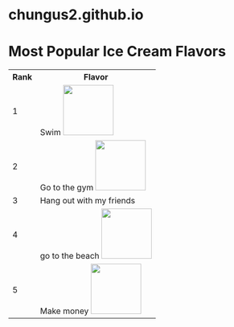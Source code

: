 # chungus2.github.io

<!DOCTYPE html>
<html ><head><meta charset=utf-8" /><title>Things i like to do</title></head>
<body>
        <h1>Most Popular Ice Cream Flavors </h1>
        <table><tr><th>Rank</th><th>Flavor</th></tr>
        <tr><td>1</td><td>Swim <img src="https://www.natare.com/wp-content/uploads/2015/12/competition-pool-2-parallax-image-1024x569.jpg" height=100 width=100/></td></tr>
        <tr><td>2</td><td>Go to the gym <img src="https://static01.nyt.com/images/2018/01/10/us/10xp-gym1/10xp-gym1-articleLarge.jpg?quality=75&auto=webp&disable=upscale" height=100 width=100/></td></tr>
        <tr><td>3</td><td>Hang out with my friends</td></tr>
        <tr><td>4</td><td>go to the beach <img src="https://www.atlantisbahamas.com/media/Things%20To%20Do/Water%20Park/Beaches/Hero/Experiences_Beach.jpg" height=100 width=100/> </td></tr>
        <tr><td>5</td><td>Make money <img src="https://stillnessinthestorm.com/wp-content/uploads/2019/02/large-pile-of-hundred-dollar-bills-cash-money-savings-rich_large.jpg" height=100 width=100/> </td></tr></table>
</body>
</html>

 
